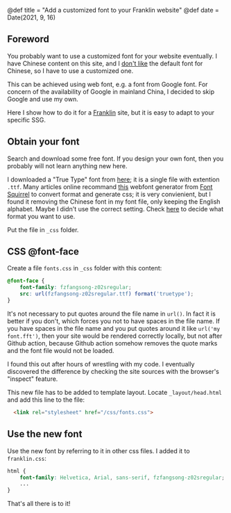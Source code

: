 @def title = "Add a customized font to your Franklin website"
@def date = Date(2021, 9, 16)


## Foreword

You probably want to use a customized font for your website eventually.
I have Chinese content on this site, and I [don't like](/chinese/fall-of-kai-font) the default font for Chinese, so I have to use a customized one.

This can be achieved using web font, e.g. a font from Google font.
For concern of the availability of Google in mainland China, I decided to skip Google and use my own.

Here I show how to do it for a [Franklin](https://franklinjl.org) site, but it is easy to adapt to your specific SSG.

## Obtain your font

Search and download some free font.
If you design your own font, then you probably will not learn anything new here.

I downloaded a "True Type" font from [here](https://chinesefonts.org/fonts/fzfangsong-z02s-regular); 
it is a single file with extention `.ttf`.
Many articles online recommand [this](https://www.fontsquirrel.com/tools/webfont-generator) webfont generator from [Font Squirrel](https://www.fontsquirrel.com/) to convert format and generate css; 
it is very convienient, but I found it removing the Chinese font in my font file, only keeping the English alphabet. 
Maybe I didn't use the correct setting. 
Check [here](https://www.w3schools.com/cssref/css3_pr_font-face_rule.asp) to decide what format you want to use.

Put the file in `_css` folder.

## CSS @font-face

Create a file `fonts.css` in `_css` folder with this content:

```css
@font-face {
    font-family: fzfangsong-z02sregular;
    src: url(fzfangsong-z02sregular.ttf) format('truetype');
}
```

It's not necessary to put quotes around the file name in `url()`.
In fact it is better if you don't, which forces you not to have spaces in the file name.
If you have spaces in the file name and you put quotes around it like `url('my font.fft')`,
then your site would be rendered correctly locally, but not after Github action, because Github action somehow removes the quote marks and the font file would not be loaded.

I found this out after hours of wrestling with my code. 
I eventually discovered the difference by checking the site sources with the browser's "inspect" feature.


This new file has to be added to template layout.
Locate `_layout/head.html` and add this line to the file:
```html
  <link rel="stylesheet" href="/css/fonts.css">
```


## Use the new font

Use the new font by referring to it in other css files.
I added it to `franklin.css`:
```css
html {
    font-family: Helvetica, Arial, sans-serif, fzfangsong-z02sregular;
    ...
}
```

That's all there is to it!